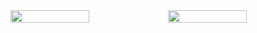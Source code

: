 <div style="display: flex; justify-content: space-between;">
  <img src="https://user-images.githubusercontent.com/99843903/235657670-2d21d9f3-e82d-48e7-932d-767dbe6520f2.JPG" style="width: 50%;">
  <img src="https://user-images.githubusercontent.com/99843903/235657944-d6028331-4b54-4443-b04f-49b90a40e4a7.JPG" style="width: 50%;">
</div>
